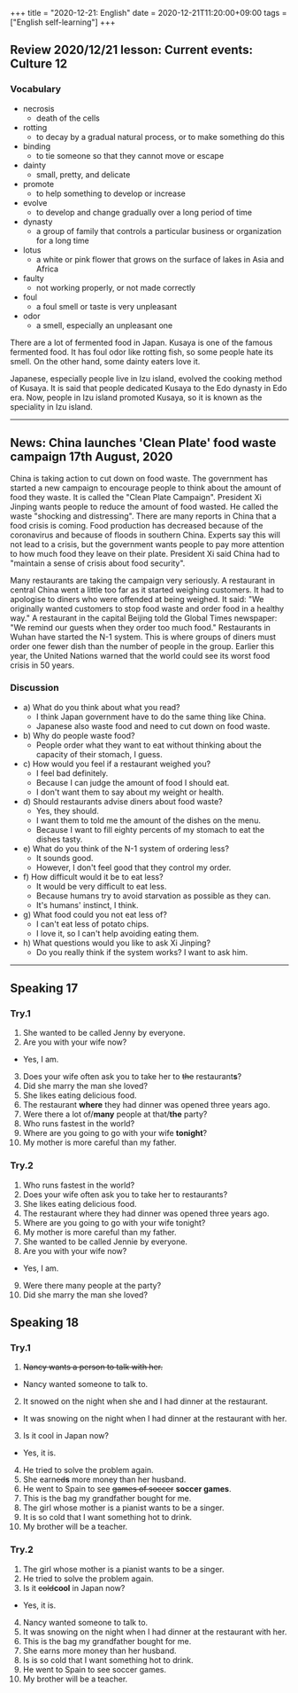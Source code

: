 +++
title =  "2020-12-21: English"
date = 2020-12-21T11:20:00+09:00
tags = ["English self-learning"]
+++

## Review 2020/12/21 lesson: Current events: Culture 12   

### Vocabulary

* necrosis
    - death of the cells
* rotting
    - to decay by a gradual natural process, or to make something do this
* binding
    - to tie someone so that they cannot move or escape
* dainty
    - small, pretty, and delicate
* promote
    - to help something to develop or increase
* evolve
    - to develop and change gradually over a long period of time
* dynasty
    - a group of family that controls a particular business or organization for a long time 
* lotus
    - a white or pink flower that grows on the surface of lakes in Asia and Africa
* faulty
    - not working properly, or not made correctly
* foul
    - a foul smell or taste is very unpleasant
* odor
    - a smell, especially an unpleasant one

There are a lot of fermented food in Japan.
Kusaya is one of the famous fermented food.
It has foul odor like rotting fish, so some people hate its smell.
On the other hand, some dainty eaters love it.

Japanese, especially people live in Izu island, evolved the cooking method of Kusaya. 
It is said that people dedicated Kusaya to the Edo dynasty in Edo era.
Now, people in Izu island promoted Kusaya, so it is known as the speciality in Izu island.

- - -

## News: China launches 'Clean Plate' food waste campaign 17th August, 2020

China is taking action to cut down on food waste. The government has started a new campaign to encourage people to think about the amount of food they waste. It is called the "Clean Plate Campaign". President Xi Jinping wants people to reduce the amount of food wasted. He called the waste "shocking and distressing". There are many reports in China that a food crisis is coming. Food production has decreased because of the coronavirus and because of floods in southern China. Experts say this will not lead to a crisis, but the government wants people to pay more attention to how much food they leave on their plate. President Xi said China had to "maintain a sense of crisis about food security".

Many restaurants are taking the campaign very seriously. A restaurant in central China went a little too far as it started weighing customers. It had to apologise to diners who were offended at being weighed. It said: "We originally wanted customers to stop food waste and order food in a healthy way." A restaurant in the capital Beijing told the Global Times newspaper: "We remind our guests when they order too much food." Restaurants in Wuhan have started the N-1 system. This is where groups of diners must order one fewer dish than the number of people in the group. Earlier this year, the United Nations warned that the world could see its worst food crisis in 50 years.

### Discussion

* a) What do you think about what you read?
    - I think Japan government have to do the same thing like China.
    - Japanese also waste food and need to cut down on food waste.
* b) Why do people waste food?
    - People order what they want to eat without thinking about the capacity of their stomach, I guess.
* c) How would you feel if a restaurant weighed you?
    - I feel bad definitely.
    - Because I can judge the amount of food I should eat.
    - I don't want them to say about my weight or health.
* d) Should restaurants advise diners about food waste?
    - Yes, they should.
    - I want them to told me the amount of the dishes on the menu.
    - Because I want to fill eighty percents of my stomach to eat the dishes tasty.
* e) What do you think of the N-1 system of ordering less?
    - It sounds good.
    - However, I don't feel good that they control my order.
* f) How difficult would it be to eat less?
    - It would be very difficult to eat less.
    - Because humans try to avoid starvation as possible as they can.
    - It's humans' instinct, I think.
* g) What food could you not eat less of?
    - I can't eat less of potato chips.
    - I love it, so I can't help avoiding eating them.
* h) What questions would you like to ask Xi Jinping?
    - Do you really think if the system works? I want to ask him.

- - -
## Speaking 17

### Try.1

1. She wanted to be called Jenny by everyone.
2. Are you with your wife now?
  - Yes, I am.
3. Does your wife often ask you to take her to ~~the~~ restaurant**s**?
4. Did she marry the man she loved?
5. She likes eating delicious food.
6. The restaurant **where** they had dinner was opened three years ago.
7. Were there a lot of/**many** people at that/**the** party?
8. Who runs fastest in the world?
9. Where are you going to go with your wife **tonight**?
10. My mother is more careful than my father.

### Try.2

1. Who runs fastest in the world?
2. Does your wife often ask you to take her to restaurants?
3. She likes eating delicious food.
4. The restaurant where they had dinner was opened three years ago.
5. Where are you going to go with your wife tonight?
6. My mother is more careful than my father.
7. She wanted to be called Jennie by everyone.
8. Are you with your wife now?
  - Yes, I am.
9. Were there many people at the party?
10. Did she marry the man she loved?

## Speaking 18

### Try.1

1. ~~Nancy wants a person to talk with her.~~
  - Nancy wanted someone to talk to.
2. It snowed on the night when she and I had dinner at the restaurant.
  - It was snowing on the night when I had dinner at the restaurant with her.
3. Is it cool in Japan now?
  - Yes, it is.
4. He tried to solve the problem again.
5. She earn~~ed~~**s** more money than her husband.
6. He went to Spain to see ~~games of soccer~~ **soccer games**.
7. This is the bag my grandfather bought for me.
8. The girl whose mother is a pianist wants to be a singer.
9. It is so cold that I want something hot to drink.
10. My brother will be a teacher.

### Try.2

1. The girl whose mother is a pianist wants to be a singer.
2. He tried to solve the problem again.
3. Is it ~~cold~~**cool** in Japan now?
  - Yes, it is.
4. Nancy wanted someone to talk to.
5. It was snowing on the night when I had dinner at the restaurant with her.
6. This is the bag my grandfather bought for me.
7. She earns more money than her husband.
8. Is is so cold that I want something hot to drink.
9. He went to Spain to see soccer games.
10. My brother will be a teacher. 
